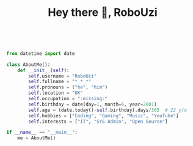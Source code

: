 <h1 align="center">Hey there 👋, RoboUzi</h1>
<p align="center">
    <br />

<br />

<br />

```py
from datetime import date

class AboutMe():
    def __init__(self):
        self.username = "RoboUzi"
        self.fullname = "*_*_*"
        self.pronouns = ("he", "him")
        self.location = "UK"
        self.occupation = ":missing:"
        self.birthday = date(day=1, month=6, year=2001)
        self.age = (date.today()-self.birthday).days/365  # 22 y/o
        self.hobbies = ["Coding", "Gaming", "Music", "YouTube"]
        self.interests = ["IT", "SYS Admin", "Open Source"]

if __name__ == "__main__":
    me = AboutMe()
```

<br />
